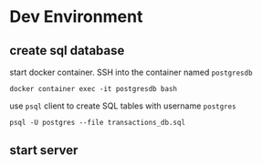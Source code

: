 # Dev Environment

## create sql database
start docker container. SSH into the container named `postgresdb`
```
docker container exec -it postgresdb bash
```
use `psql` client to create SQL tables with username `postgres`
```
psql -U postgres --file transactions_db.sql
```

## start server